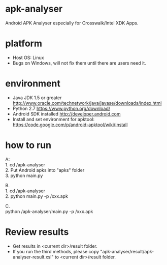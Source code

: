 # apk-analyser
Android APK Analyser especially for Crosswalk/Intel XDK Apps.

# platform
* Host OS: Linux 
* Bugs on Windows, will not fix them until there are users need it. 

# environment
* Java JDK 1.5 or greater http://www.oracle.com/technetwork/java/javase/downloads/index.html
* Python 2.7 https://www.python.org/download/
* Android SDK installed http://developer.android.com
* Install and set environment for apktool: https://code.google.com/p/android-apktool/wiki/Install

# how to run
A:<br/>
	1. cd <pathto>/apk-analyser<br/>
	2. Put Android apks into "apks" folder<br/>
	3. python main.py<br/>

B. <br/>
	1. cd <pathto>/apk-analyser<br/>
	2. python main.py -p <pathto>/xxx.apk<br/>

C. <br/>
	python <pathto>/apk-analyser/main.py -p <pathto>/xxx.apk<br/>

# Review results
* Get results in &lt;current dir&gt;/result folder.<br/>
* If you run the third methods, please copy "apk-analyser/result/apk-analyser-result.xsl" to &lt;current dir&gt;/result folder.

